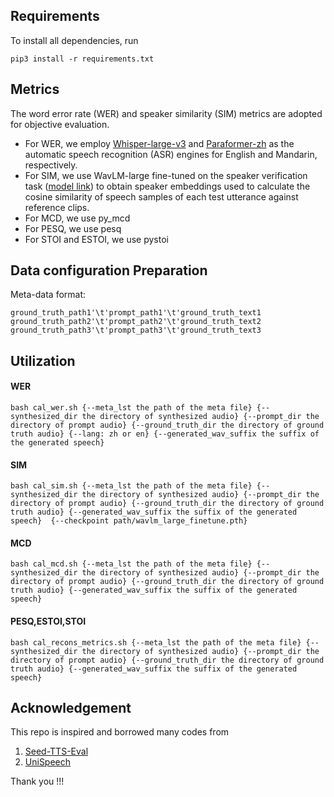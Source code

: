 ## Requirements
To install all dependencies, run 
```
pip3 install -r requirements.txt
```

## Metrics
The word error rate (WER) and speaker similarity (SIM) metrics are adopted for objective evaluation. 
* For WER, we employ [Whisper-large-v3](https://huggingface.co/openai/whisper-large-v3) and [Paraformer-zh](https://huggingface.co/funasr/paraformer-zh) as the automatic speech recognition (ASR) engines for English and Mandarin, respectively.
* For SIM, we use WavLM-large fine-tuned on the speaker verification task ([model link](https://drive.google.com/file/d/1-aE1NfzpRCLxA4GUxX9ITI3F9LlbtEGP/view)) to obtain speaker embeddings used to calculate the cosine similarity of speech samples of each test utterance against reference clips.
* For MCD, we use py_mcd
* For PESQ, we use pesq
* For STOI and ESTOI, we use pystoi

## Data configuration Preparation
Meta-data format: 
```
ground_truth_path1'\t'prompt_path1'\t'ground_truth_text1
ground_truth_path2'\t'prompt_path2'\t'ground_truth_text2
ground_truth_path3'\t'prompt_path3'\t'ground_truth_text3
```

## Utilization

#### WER
```
bash cal_wer.sh {--meta_lst the path of the meta file} {--synthesized_dir the directory of synthesized audio} {--prompt_dir the directory of prompt audio} {--ground_truth_dir the directory of ground truth audio} {--lang: zh or en} {--generated_wav_suffix the suffix of the generated speech}
```

#### SIM
```
bash cal_sim.sh {--meta_lst the path of the meta file} {--synthesized_dir the directory of synthesized audio} {--prompt_dir the directory of prompt audio} {--ground_truth_dir the directory of ground truth audio} {--generated_wav_suffix the suffix of the generated speech}  {--checkpoint path/wavlm_large_finetune.pth}
```

#### MCD
```
bash cal_mcd.sh {--meta_lst the path of the meta file} {--synthesized_dir the directory of synthesized audio} {--prompt_dir the directory of prompt audio} {--ground_truth_dir the directory of ground truth audio} {--generated_wav_suffix the suffix of the generated speech} 
```

#### PESQ,ESTOI,STOI
```
bash cal_recons_metrics.sh {--meta_lst the path of the meta file} {--synthesized_dir the directory of synthesized audio} {--prompt_dir the directory of prompt audio} {--ground_truth_dir the directory of ground truth audio} {--generated_wav_suffix the suffix of the generated speech} 
```


## Acknowledgement

This repo is inspired and borrowed many codes from 
1. [Seed-TTS-Eval](https://github.com/BytedanceSpeech/seed-tts-eval)
2. [UniSpeech](https://github.com/microsoft/UniSpeech)

Thank you !!!